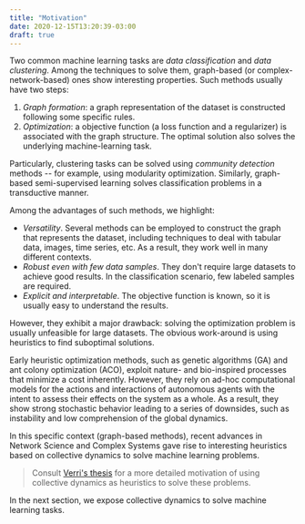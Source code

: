 ```yaml
---
title: "Motivation"
date: 2020-12-15T13:20:39-03:00
draft: true
---
```


Two common machine learning tasks are *data classification* and *data
clustering*. Among the techniques to solve them, graph-based (or
complex-network-based) ones show interesting properties.  Such methods usually
have two steps:

1. *Graph formation*: a graph representation of the dataset is constructed
   following some specific rules.
2. *Optimization*: a objective function (a loss function and a regularizer) is
   associated with the graph structure.  The optimal solution also solves the
   underlying machine-learning task.

Particularly, clustering tasks can be solved using *community detection*
methods -- for example, using modularity optimization.  Similarly, graph-based
semi-supervised learning solves classification problems in a transductive
manner.

Among the advantages of such methods, we highlight:

- *Versatility*.  Several methods can be employed to construct the graph that
  represents the dataset, including techniques to deal with tabular data,
  images, time series, etc.  As a result, they work well in many different contexts.
- *Robust even with few data samples*.  They don't require large datasets to
  achieve good results.  In the classification scenario, few labeled samples
  are required.
- *Explicit and interpretable*.  The objective function is known, so it is
  usually easy to understand the results.

However, they exhibit a major drawback: solving the optimization problem is
usually unfeasible for large datasets.  The obvious work-around is using
heuristics to find suboptimal solutions.

Early heuristic optimization methods, such as genetic algorithms (GA) and ant
colony optimization (ACO), exploit nature- and bio-inspired processes that
minimize a cost inherently. However, they rely on ad-hoc computational models for
the actions and interactions of autonomous agents with the intent to assess
their effects on the system as a whole.  As a result, they show strong
stochastic behavior leading to a series of downsides, such as instability and
low comprehension of the global dynamics.

In this specific context (graph-based methods), recent advances in Network
Science and Complex Systems gave rise to interesting heuristics based on
collective dynamics to solve machine learning problems.

> Consult
> [Verri's thesis](https://teses.usp.br/teses/disponiveis/55/55134/tde-18102018-113054/en.php)
> for a more detailed motivation of using collective dynamics as heuristics to
> solve these problems.

In the next section, we expose collective dynamics to solve machine learning
tasks.
